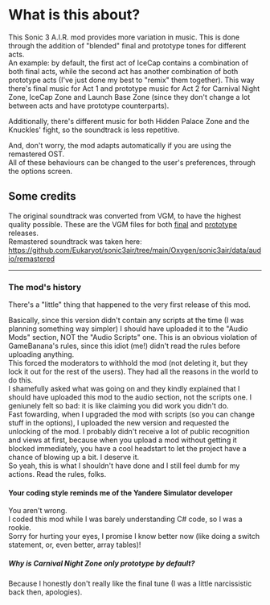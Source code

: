 # What is this about?
This Sonic 3 A.I.R. mod provides more variation in music. This is done through the addition of "blended" final and prototype tones for different acts.  
An example: by default, the first act of IceCap contains a combination of both final acts, while the second act has another combination of both prototype acts (I've just done my best to "remix" them together). This way there's final music for Act 1 and prototype music for Act 2 for Carnival Night Zone, IceCap Zone and Launch Base Zone (since they don't change a lot between acts and have prototype counterparts).  

Additionally, there's different music for both Hidden Palace Zone and the Knuckles' fight, so the soundtrack is less repetitive.  

And, don't worry, the mod adapts automatically if you are using the remastered OST.  
All of these behaviours can be changed to the user's preferences, through the options screen.  

## Some credits
The original soundtrack was converted from VGM, to have the highest quality possible. These are the VGM files for both [final](https://vgmrips.net/packs/pack/sonic-the-hedgehog-3-mega-drive-genesis) and [prototype](https://vgmrips.net/packs/pack/sonic-knuckles-mega-drive-genesis) releases.  
Remastered soundtrack was taken here: https://github.com/Eukaryot/sonic3air/tree/main/Oxygen/sonic3air/data/audio/remastered

---
### The mod's history
There's a "little" thing that happened to the very first release of this mod.  

Basically, since this version didn't contain any scripts at the time (I was planning something way simpler) I should have uploaded it to the "Audio Mods" section, NOT the "Audio Scripts" one. This is an obvious violation of GameBanana's rules, since this idiot (me!) didn't read the rules before uploading anything.  
This forced the moderators to withhold the mod (not deleting it, but they lock it out for the rest of the users). They had all the reasons in the world to do this.  
I shamefully asked what was going on and they kindly explained that I should have uploaded this mod to the audio section, not the scripts one. I geniunely felt so bad: it is like claiming you did work you didn't do.  
Fast fowarding, when I upgraded the mod with scripts (so you can change stuff in the options), I uploaded the new version and requested the unlocking of the mod. I probably didn't receive a lot of public recognition and views at first, because when you upload a mod without getting it blocked immediately, you have a cool headstart to let the project have a chance of blowing up a bit. I deserve it.  
So yeah, this is what I shouldn't have done and I still feel dumb for my actions. Read the rules, folks.

#### Your coding style reminds me of the Yandere Simulator developer
You aren't wrong.  
I coded this mod while I was barely understanding C# code, so I was a rookie.  
Sorry for hurting your eyes, I promise I know better now (like doing a switch statement, or, even better, array tables)!

##### Why is Carnival Night Zone only prototype by default?
Because I honestly don't really like the final tune (I was a little narcissistic back then, apologies).
